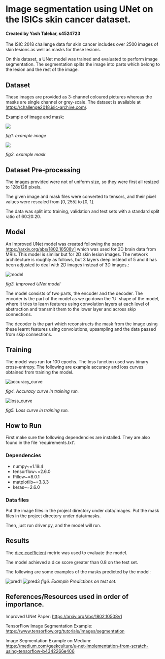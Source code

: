 # Image segmentation using UNet on the ISICs skin cancer dataset.

#### Created by Yash Talekar, s4524723

The ISIC 2018 challenge data for skin cancer includes over 2500 images of 
skin lesions as well as masks for these lesions. 


On this dataset, a UNet model was trained and evaluated to perform image segmentation.
The segmentation splits the image into parts which belong to the lesion and the rest of 
the image.


## Dataset
These images are provided as 3-channel coloured pictures whereas the masks are
single channel or grey-scale. The dataset is available at 
https://challenge2018.isic-archive.com/.

Example of image and mask:


![](resources/example_image.jpg) 

*fig1. example image*

![](resources/example_mask.png)

*fig2. example mask*

## Dataset Pre-processing
The images provided were not of uniform size, so they were first all resized to 128x128
pixels.

The given image and mask files were converted to tensors, and their pixel 
values were rescaled from [0, 255] to [0, 1].

The data was split into training, validation and test sets with a standard split ratio
of 60:20:20.

## Model
An Improved UNet model was created following the paper 
https://arxiv.org/abs/1802.10508v1 which was used for 3D brain data from MRIs.
This model is similar but for 2D skin lesion images. The network architecture is roughly as follows, 
but 3 layers deep instead of 5 and it has been adjusted to deal with 2D images instead of 
3D images.:

![model](resources/model.png)

*fig3. Improved UNet model*

The model consists of two parts, the encoder and the decoder.
The encoder is the part of the model as we go down the 'U' shape of the model, 
where it tries to learn features using convolution layers 
at each level of abstraction and transmit them to the 
lower layer and across skip connections.

The decoder is the part which reconstructs the mask from the image using these learnt 
features using convolutions, upsampling and the data passed from skip connections.

## Training
The model was run for 100 epochs. The loss function used was binary cross-entropy.
The following are example accuracy and loss curves obtained
from training the model. 

![accuracy_curve](resources/accuracy_curve.png)

*fig4. Accuracy curve in training run.*

![loss_curve](resources/loss_curve.png)

*fig5. Loss curve in training run.*

## How to Run 
First make sure the following dependencies are installed. They are
also found in the file 'requirements.txt'.

### Dependencies
 * numpy~=1.19.4
 * tensorflow~=2.6.0
 * Pillow~=8.0.1
 * matplotlib~=3.3.3
 * keras~=2.6.0

### Data files
Put the image files in the project directory under data/images.
Put the mask files in the project directory under data/masks.

Then, just run driver.py, and the model will run.

## Results
The [dice coefficient](https://en.wikipedia.org/wiki/S%C3%B8rensen%E2%80%93Dice_coefficient) 
metric was used to evaluate the model. 

The model achieved a dice score greater than 0.8 on the test set.

The following are some examples of the masks predicted by the model:

![pred1](resources/prediction1.png)
![pred3](resources/prediction2.png)
*fig6. Example Predictions on test set.*

## References/Resources used in order of importance.
Improved UNet Paper: https://arxiv.org/abs/1802.10508v1

TensorFlow Image Segmentation Example: https://www.tensorflow.org/tutorials/images/segmentation

Image Segmentation Example on Medium: https://medium.com/geekculture/u-net-implementation-from-scratch-using-tensorflow-b4342266e406

